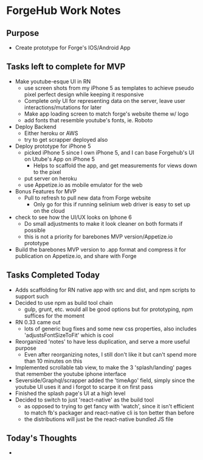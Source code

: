 # ForgeHub Work Notes

## Purpose
- Create prototype for Forge's IOS/Android App

## Tasks left to complete for MVP
- Make youtube-esque UI in RN
  - use screen shots from my iPhone 5 as templates to achieve pseudo pixel perfect design while keeping it responsive
  - Complete only UI for representing data on the server, leave user interactions/mutations for later
  - Make app loading screen to match forge's website theme w/ logo
  - add fonts that resemble youtube's fonts, ie. Roboto
- Deploy Backend
  - Either heroku or AWS
  - try to get scrapper deployed also
- Deploy prototype for iPhone 5
  - picked iPhone 5 since I own iPhone 5, and I can base Forgehub's UI on Utube's App on iPhone 5
    - Helps to scaffold the app, and get measurements for views down to the pixel
  - put server on heroku
  - use Appetize.io as mobile emulator for the web
- Bonus Features for MVP
  - Pull to refresh to pull new data from Forge website
    - Only go for this if running selinium web driver is easy to set up on the cloud
- check to see how the UI/UX looks on Iphone 6
  - Do small adjustments to make it look cleaner on both formats if possible
  - this is not a priority for barebones MVP version/Appetize.io prototype
- Build the barebones MVP version to .app format and compress it for publication on Appetize.io, and share with Forge

## Tasks Completed Today
- Adds scaffolding for RN native app with src and dist, and npm scripts to support such
- Decided to use npm as build tool chain
  - gulp, grunt, etc. would all be good options but for prototyping, npm suffices for the moment
- RN 0.33 came out
  - lots of generic bug fixes and some new css properties, also includes 'adjustsFontSizeToFit' which is cool
- Reorganized 'notes' to have less duplication, and serve a more useful purpose
  - Even after reorganizing notes, I still don't like it but can't spend more than 10 minutes on this
- Implemented scrollable tab view, to make the 3 'splash/landing' pages that remember the youtube iphone interface
- Severside/Graphql/scrapper added the 'timeAgo' field, simply since the youtube UI uses it and i forgot to scarpe it on first pass
- Finished the splash page's UI at a high level
- Decided to switch to just 'react-native' as the build tool
  - as opposed to trying to get fancy with 'watch', since it isn't efficient to match fb's packager and react-native cli is ton better than before
  - the distributions will just be the react-native bundled JS file

## Today's Thoughts
-
